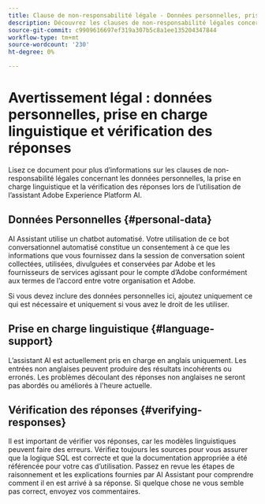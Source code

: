 ```yaml
---
title: Clause de non-responsabilité légale - Données personnelles, prise en charge linguistique et vérification des réponses
description: Découvrez les clauses de non-responsabilité légales concernant les données personnelles, l’assistance linguistique et la vérification des réponses lors de l’utilisation de l’assistant AI.
source-git-commit: c9909616697ef319a307b5c8a1ee135204347844
workflow-type: tm+mt
source-wordcount: '230'
ht-degree: 0%

---
```


# Avertissement légal : données personnelles, prise en charge linguistique et vérification des réponses

Lisez ce document pour plus d’informations sur les clauses de non-responsabilité légales concernant les données personnelles, la prise en charge linguistique et la vérification des réponses lors de l’utilisation de l’assistant Adobe Experience Platform AI.

## Données Personnelles {#personal-data}

AI Assistant utilise un chatbot automatisé. Votre utilisation de ce bot conversationnel automatisé constitue un consentement à ce que les informations que vous fournissez dans la session de conversation soient collectées, utilisées, divulguées et conservées par Adobe et les fournisseurs de services agissant pour le compte d’Adobe conformément aux termes de l’accord entre votre organisation et Adobe.

Si vous devez inclure des données personnelles ici, ajoutez uniquement ce qui est nécessaire et uniquement si vous avez le droit de les utiliser.

## Prise en charge linguistique {#language-support}

L’assistant AI est actuellement pris en charge en anglais uniquement. Les entrées non anglaises peuvent produire des résultats incohérents ou erronés. Les problèmes découlant des réponses non anglaises ne seront pas abordés ou améliorés à l&#39;heure actuelle.

## Vérification des réponses {#verifying-responses}

Il est important de vérifier vos réponses, car les modèles linguistiques peuvent faire des erreurs. Vérifiez toujours les sources pour vous assurer que la logique SQL est correcte et que la documentation appropriée a été référencée pour votre cas d’utilisation. Passez en revue les étapes de raisonnement et les explications fournies par AI Assistant pour comprendre comment il en est arrivé à sa réponse. Si quelque chose ne vous semble pas correct, envoyez vos commentaires.
